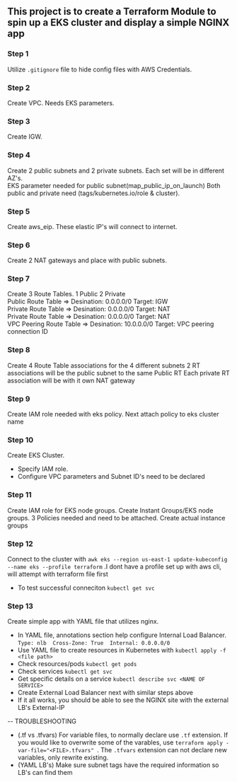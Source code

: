 ## This project is to create a Terraform Module to spin up a EKS cluster and display a simple NGINX app

### Step 1
Utilize `.gitignore` file to hide config files with AWS Credentials.

### Step 2
Create VPC. Needs EKS parameters.

### Step 3
Create IGW. 

### Step 4
Create 2 public subnets and 2 private subnets. Each set will be in different AZ's.   
EKS parameter needed for public subnet(map_public_ip_on_launch) 
Both public and private need (tags/kubernetes.io/role & cluster).

### Step 5 
Create aws_eip. These elastic IP's will connect to internet. 

### Step 6 
Create 2 NAT gateways and place with public subnets. 

### Step 7 
Create 3 Route Tables. 1 Public 2 Private </br> 
Public Route Table => Desination: 0.0.0.0/0 Target: IGW </br> 
Private Route Table => Desination: 0.0.0.0/0 Target: NAT </br>
Private Route Table => Desination: 0.0.0.0/0 Target: NAT </br>
VPC Peering Route Table  => Desination: 10.0.0.0/0 Target: VPC peering connection ID

### Step 8
Create 4 Route Table associations for the 4 different subnets
2 RT associations will be the public subnet to the same Public RT
Each private RT association will be with it own NAT gateway

### Step 9 
Create IAM role needed with eks policy. Next attach policy to eks cluster name

### Step 10
 Create EKS Cluster. 
 - Specify IAM role. 
 - Configure VPC parameters and Subnet ID's need to be declared

### Step 11 
Create IAM role for EKS node groups. Create Instant Groups/EKS node groups. 3 Policies needed and need to be attached. Create actual instance groups

### Step 12 
Connect to the cluster with `awk eks --region us-east-1 update-kubeconfig --name eks --profile terraform` .I dont have a profile set up with aws cli, will attempt with terraform file first
- To test successful conneciton `kubectl get svc`

### Step 13
Create simple app with YAML file that utilizes nginx. 
- In YAML file, annotations section help configure Internal Load Balancer. `Type: nlb  Cross-Zone: True  Internal: 0.0.0.0/0`
- Use YAML file to create resources in Kubernetes with `kubectl apply -f <file path>`
- Check resources/pods `kubectl get pods`
- Check services `kubectl get svc`
- Get specific details on a service `kubectl describe svc <NAME OF SERVICE>`
- Create External Load Balancer next with similar steps above
- If it all works, you should be able to see the NGINX site with the external LB's External-IP

-- TROUBLESHOOTING
- (.tf vs .tfvars) For variable files, to normally declare use `.tf` extension. If you would like to overwrite some of the varables, use `terraform apply -var-file="<FILE>.tfvars" `. The `.tfvars` extension can not declare new variables, only rewrite existing.
- (YAML LB's) Make sure subnet tags have the required information so LB's can find them